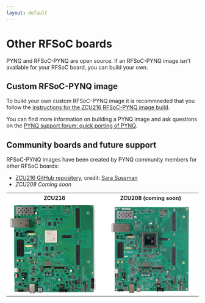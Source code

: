 ```yaml
---
layout: default
---
```


# Other RFSoC boards

PYNQ and RFSoC-PYNQ are open source. If an RFSoC-PYNQ image isn't available for your RFSoC board, you can build your own. 

## Custom RFSoC-PYNQ image

To build your own custom RFSoC-PYNQ image it is recommneded that you follow the [instructions for the ZCU216 RFSoC-PYNQ image build](https://github.com/sarafs1926/ZCU216-PYNQ).

You can find more information on building a PYNQ image and ask questions on the [PYNQ support forum: quick porting of PYNQ](https://discuss.pynq.io/t/quick-porting-of-pynq-using-pre-built-images/1075/16).

## Community boards and future support

RFSoC-PYNQ images have been created by PYNQ community members for other RFSoC boards:

* [ZCU216 GitHub repository](https://github.com/sarafs1926/ZCU216-PYNQ), credit: [Sara Sussman](https://sarafs1926.github.io/)
* *ZCU208 Coming soon*


<html>
<table style="background-color: #FFFFFF;">
  <tr>
    <th>ZCU216</th>
    <th>ZCU208 (coming soon)</th>
  </tr>
  <tr>
    <td><img src ="./images/zcu216.png"></td>
    <td><img src ="./images/zcu208.png"></td>
  </tr>

  <!--<tr>
    <td><a href="https://bit.ly/rfsoc2x2_2_7">PYNQ image</a></td>
    <td><a href="">PYNQ image</a></td>
    <td><a href="https://bit.ly/zcu111_2_7">PYNQ image</a></td>
  </tr>-->

  <!--<tr>
    <td><a href="./rfsoc_2x2_overview.html">Board Overview</a></td>
    <td><a href="./rfsoc_4x2_overview.html">Board Overview</a></td>
    <td><a href="https://www.xilinx.com/products/boards-and-kits/zcu111.html">ZCU111 webpage</a></td>
  </tr>-->
  
</table>
</html>

